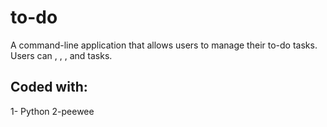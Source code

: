 # to-do
A command-line application that allows users to manage their to-do tasks. Users can , , , and tasks.
## Coded with:
1- Python
2-peewee
